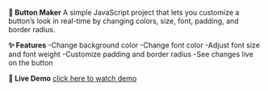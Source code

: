 **🎨 Button Maker**
A simple JavaScript project that lets you customize a button’s look in real-time by changing colors, size, font, padding, and border radius.

**✨ Features**
-Change background color
-Change font color
-Adjust font size and font weight
-Customize padding and border radius
-See changes live on the button

**🚀 Live Demo**
[click here to watch demo](button-maker.gif)
